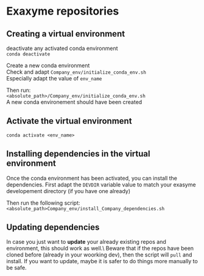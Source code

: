 
# Exaxyme repositories

## Creating a virtual environment 

deactivate any activated conda environment \
`conda deactivate`

Create a new conda environment \
Check and adapt `Company_env/initialize_conda_env.sh` \
Especially adapt the value of `env_name`

Then run: \
`<absolute_path>/Company_env/initialize_conda_env.sh` \
A new conda environement should have been created 

## Activate the virtual environment
`conda activate <env_name>`

## Installing dependencies in the virtual environment  
Once the conda environment has been activated, you can install the dependencies.
First adapt the `DEVDIR` variable value to match your exasyme developement directory (if you have one already) 

Then run the following script: \
`<absolute_path>Company_env/install_Company_dependencies.sh`

## Updating dependencies
In case you just want to **update** your already existing repos and environment, this should work as well.\ 
Beware that if the repos have been cloned before (already in your woorking dev), then the script will `pull` and install. If you want to update, maybe it is safer to do things more manually to be safe.